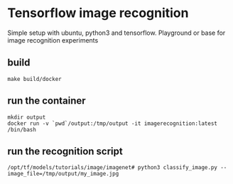 # Tensorflow image recognition

Simple setup with ubuntu, python3 and tensorflow. Playground or base for image recognition experiments

## build

    make build/docker

## run the container

    mkdir output
    docker run -v `pwd`/output:/tmp/output -it imagerecognition:latest /bin/bash

## run the recognition script

    /opt/tf/models/tutorials/image/imagenet# python3 classify_image.py --image_file=/tmp/output/my_image.jpg